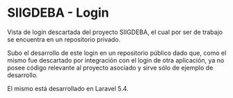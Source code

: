 # SIIGDEBA - Login
Vista de login descartada del proyecto SIIGDEBA, el cual por ser de trabajo se encuentra en un repositorio privado.

Subo el desarrollo de este login en un repositorio público dado que, como el mismo fue descartado por integración con el login de otra aplicación, ya no posee código relevante al proyecto asociado y sirve sólo de ejemplo de desarrollo.

El mismo está desarrollado en Laravel 5.4.
